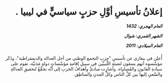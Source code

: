 <h1 dir="rtl">إعلانُ تأسيسِ أوَّلِ حزبٍ سياسيٍّ في ليبيا .</h1>

<h5 dir="rtl">العام الهجري:  1432

الشهر القمري: شوال

العام الميلادي: 2011</h5>

<p dir="rtl">أُعلِن في بنغازي عن تأسيسِ "حزبِ التجمع الوطني من أجل العدالة والديمقراطية"، وذَكَر مؤسِّسوه أنهم يسعَون لتعبئةِ اللِّيبيِّين في سبيلِ إقامةِ مؤسَّساتِ دولةٍ مَدَنيَّة، تقوم على سيادةِ القانونِ والمُساواة. وأشارت مبادئُ وأهدافُ الحزبِ إلى أنَّه تجمُّعٌ لتحقيقِ العدالةِ والسَّعيِ إليها بين كلِّ الناس وكلِّ المدنِ والمناطِق.</p></br>
